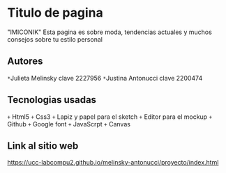 # Titulo de pagina
"IMICONIK"
Esta pagina es sobre moda, tendencias actuales y muchos consejos sobre tu estilo personal

## Autores
`*`Julieta Melinsky clave 2227956
`*`Justina Antonucci clave 2200474

## Tecnologias usadas

`+` Html5
`+` Css3
`+` Lapiz y papel para el sketch
`+` Editor para el mockup
`+` Github
`+` Google font
`+` JavaScrpt
`+` Canvas

## Link al sitio web
https://ucc-labcompu2.github.io/melinsky-antonucci/proyecto/index.html

